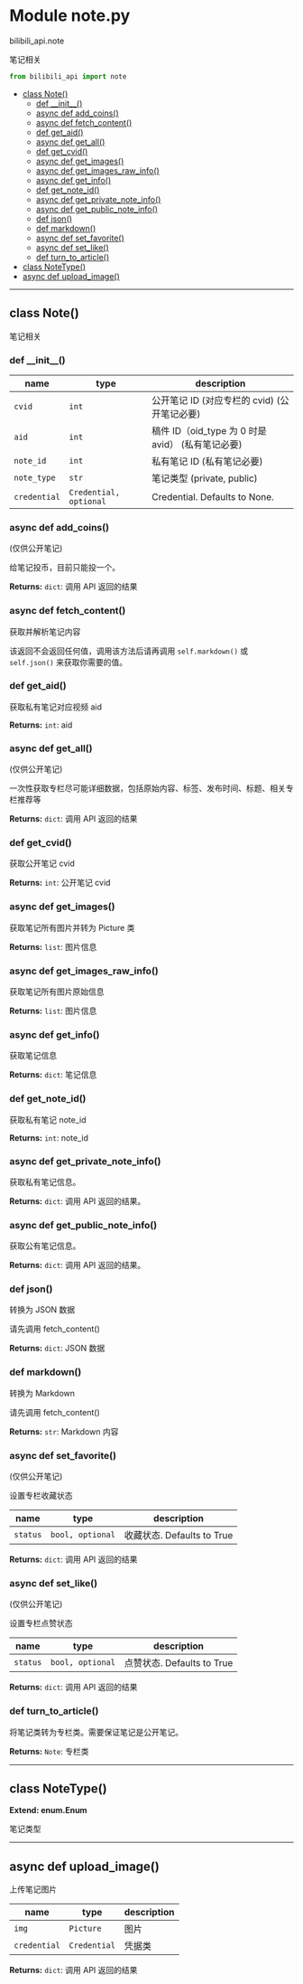 # Module note.py


bilibili_api.note

笔记相关


``` python
from bilibili_api import note
```

- [class Note()](#class-Note)
  - [def \_\_init\_\_()](#def-\_\_init\_\_)
  - [async def add\_coins()](#async-def-add\_coins)
  - [async def fetch\_content()](#async-def-fetch\_content)
  - [def get\_aid()](#def-get\_aid)
  - [async def get\_all()](#async-def-get\_all)
  - [def get\_cvid()](#def-get\_cvid)
  - [async def get\_images()](#async-def-get\_images)
  - [async def get\_images\_raw\_info()](#async-def-get\_images\_raw\_info)
  - [async def get\_info()](#async-def-get\_info)
  - [def get\_note\_id()](#def-get\_note\_id)
  - [async def get\_private\_note\_info()](#async-def-get\_private\_note\_info)
  - [async def get\_public\_note\_info()](#async-def-get\_public\_note\_info)
  - [def json()](#def-json)
  - [def markdown()](#def-markdown)
  - [async def set\_favorite()](#async-def-set\_favorite)
  - [async def set\_like()](#async-def-set\_like)
  - [def turn\_to\_article()](#def-turn\_to\_article)
- [class NoteType()](#class-NoteType)
- [async def upload\_image()](#async-def-upload\_image)

---

## class Note()

笔记相关




### def \_\_init\_\_()


| name | type | description |
| - | - | - |
| `cvid` | `int` | 公开笔记 ID (对应专栏的 cvid) (公开笔记必要) |
| `aid` | `int` | 稿件 ID（oid_type 为 0 时是 avid） (私有笔记必要) |
| `note_id` | `int` | 私有笔记 ID (私有笔记必要) |
| `note_type` | `str` | 笔记类型 (private, public) |
| `credential` | `Credential, optional` | Credential. Defaults to None. |


### async def add_coins()

(仅供公开笔记)

给笔记投币，目前只能投一个。



**Returns:** `dict`:  调用 API 返回的结果




### async def fetch_content()

获取并解析笔记内容

该返回不会返回任何值，调用该方法后请再调用 `self.markdown()` 或 `self.json()` 来获取你需要的值。






### def get_aid()

获取私有笔记对应视频 aid



**Returns:** `int`:  aid




### async def get_all()

(仅供公开笔记)

一次性获取专栏尽可能详细数据，包括原始内容、标签、发布时间、标题、相关专栏推荐等



**Returns:** `dict`:  调用 API 返回的结果




### def get_cvid()

获取公开笔记 cvid



**Returns:** `int`:  公开笔记 cvid




### async def get_images()

获取笔记所有图片并转为 Picture 类



**Returns:** `list`:  图片信息




### async def get_images_raw_info()

获取笔记所有图片原始信息



**Returns:** `list`:  图片信息




### async def get_info()

获取笔记信息



**Returns:** `dict`:  笔记信息




### def get_note_id()

获取私有笔记 note_id



**Returns:** `int`:  note_id




### async def get_private_note_info()

获取私有笔记信息。



**Returns:** `dict`:  调用 API 返回的结果。




### async def get_public_note_info()

获取公有笔记信息。



**Returns:** `dict`:  调用 API 返回的结果。




### def json()

转换为 JSON 数据

请先调用 fetch_content()



**Returns:** `dict`:  JSON 数据




### def markdown()

转换为 Markdown

请先调用 fetch_content()



**Returns:** `str`:  Markdown 内容




### async def set_favorite()

(仅供公开笔记)

设置专栏收藏状态


| name | type | description |
| - | - | - |
| `status` | `bool, optional` | 收藏状态. Defaults to True |

**Returns:** `dict`:  调用 API 返回的结果




### async def set_like()

(仅供公开笔记)

设置专栏点赞状态


| name | type | description |
| - | - | - |
| `status` | `bool, optional` | 点赞状态. Defaults to True |

**Returns:** `dict`:  调用 API 返回的结果




### def turn_to_article()

将笔记类转为专栏类。需要保证笔记是公开笔记。



**Returns:** `Note`:  专栏类




---

## class NoteType()

**Extend: enum.Enum**

笔记类型




---

## async def upload_image()

上传笔记图片


| name | type | description |
| - | - | - |
| `img` | `Picture` | 图片 |
| `credential` | `Credential` | 凭据类 |

**Returns:** `dict`:  调用 API 返回的结果




